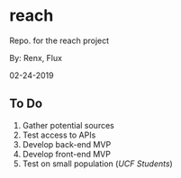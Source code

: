 # reach
Repo. for the reach project

By: Renx, Flux

02-24-2019
  

## To Do
1.  Gather potential sources
2.  Test access to APIs
3.  Develop back-end MVP
4.  Develop front-end MVP
5.  Test on small population (*UCF Students*)

